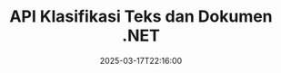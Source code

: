 ---
############################# Static ############################
layout: "landing"
date: 2025-03-17T22:16:00
draft: false

lang: id
product: "Classification"
product_tag: "classification"
platform: "Net"
platform_tag: "net"

############################# Drop-down ############################
supported_platforms:
  items:
    # supported_platforms loop
    - title: ".NET"
      tag: "net"

############################# Head ############################
head_title: "API .NET untuk Klasifikasi Teks dan Dokumen"
head_description: "API C# .NET untuk klasifikasi teks dan dokumen menggunakan taksonomi IAB-2, Dokumen, dan Sentimen. Klasifikasikan konten dalam berbagai format termasuk PDF, DOC, DOCX, RTF, dan TXT."

############################# Header ############################
title: "API Klasifikasi Teks dan Dokumen .NET"
description: "Klasifikasikan teks dan dokumen dalam aplikasi .NET menggunakan beberapa taksonomi."
words:
  for: "untuk"

actions:
  main: "Unduh Uji Coba melalui NuGet"
  main_link: "https://www.nuget.org/packages/GroupDocs.Classification"
  alt: "Lisensi"
  alt_link: "https://purchase.groupdocs.com/pricing/classification/net/"
  title: "Siap untuk Memulai?"
  description: "Coba fitur GroupDocs.Classification secara gratis atau minta lisensi"

release:
  title: "Versi {0} dirilis"
  notes: "Lihat apa yang baru"
  downloads: "Unduhan"
  link: "https://releases.groupdocs.com/classification/net/"

code:
  title: "Klasifikasikan PDF dengan Taksonomi IAB-2 di C#"
  more: "Contoh lainnya"
  more_link: "https://github.com/groupdocs-classification/GroupDocs.Classification-for-.NET"
  install: "dotnet add package GroupDocs.Classification"
  content: |
    ```csharp {style=abap}   
    // Buat instance Classifier
    var classifier = new GroupDocs.Classification.Classifier();

    // Klasifikasikan dokumen PDF menggunakan taksonomi IAB-2
    var response = classifier.Classify("document.pdf", ".", 3, Taxonomy.Iab2);

    // Cetak nama kelas terbaik dan probabilitasnya
    Console.WriteLine(response.BestClassName);
    Console.WriteLine(response.BestClassProbability);
    ```

############################# Overview ############################
overview:
  enable: true
  title: "Ikhtisar GroupDocs.Classification"
  description: "Solusi .NET untuk klasifikasi teks dan dokumen otomatis menggunakan berbagai taksonomi."
  features:
    # feature loop
    - title: "Klasifikasikan Teks dan Dokumen dengan C#"
      content: "Klasifikasikan konten dengan mudah menggunakan taksonomi IAB-2, Dokumen, dan Sentimen dengan GroupDocs.Classification untuk .NET."

    # feature loop
    - title: "Dukungan untuk Berbagai Format File"
      content: "Proses berbagai jenis dokumen termasuk PDF, DOC, DOCX, RTF, TXT, dan lainnya."

    # feature loop
    - title: "Opsi Klasifikasi yang Fleksibel"
      content: "Pilih jumlah hasil yang akan dikembalikan dan sesuaikan keseimbangan presisi/recall untuk taksonomi Dokumen."

############################# Platforms ############################
platforms:
  enable: true
  title: "Independensi platform"
  description: "GroupDocs.Classification untuk .NET mendukung sistem operasi, framework, dan manajer paket berikut"
  items:
    # platform loop
    - title: "Amazon"
      image: "amazon"
    # platform loop
    - title: "Docker"
      image: "docker"
    # platform loop
    - title: "Windows"
      image: "windows"
    # platform loop
    - title: "Linux"
      image: "linux"
    # platform loop
    - title: "macOS"
      image: "finder"
    # platform loop
    - title: ".NET"
      image: "net"
    # platform loop
    - title: "NuGet"
      image: "nuget"

############################# File formats ############################
formats:
  enable: true
  title: "Format file yang didukung"
  description: |
    GroupDocs.Classification untuk .NET mendukung operasi dengan [format file](https://docs.groupdocs.com/classification/net/supported-document-formats/) berikut.
  groups:
    # group loop
    - color: "green"
      content: |
        ### Format Microsoft Office
        * **Word:** DOC, DOCM, DOCX, DOT, DOTM, DOTX, RTF
    # group loop
    - color: "blue"
      content: |
        ### Format OpenDocument & Lainnya
        * **OpenOffice:** ODT, OTT
        * **Tata Letak Tetap:** PDF
        * **Lainnya:** TXT

############################# Features ############################
features:
  enable: true
  title: "Fitur GroupDocs.Classification"
  description: "Klasifikasikan teks dan dokumen menggunakan taksonomi dan opsi lanjutan."

  items:
    # feature loop
    - icon: "viewhtml"
      title: "Beberapa Taksonomi"
      content: "Mendukung taksonomi IAB-2, Dokumen, dan Sentimen untuk klasifikasi yang serbaguna."

    # feature loop
    - icon: "rasterize"
      title: "Dukungan Multi-Bahasa"
      content: "Lakukan klasifikasi sentimen dalam bahasa Inggris dan Cina."

    # feature loop
    - icon: "sourcecode"
      title: "Hasil yang Dapat Disesuaikan"
      content: "Tentukan jumlah hasil klasifikasi yang akan dikembalikan."

    # feature loop
    - icon: "transform"
      title: "Kontrol Presisi"
      content: "Sesuaikan keseimbangan presisi/recall untuk klasifikasi taksonomi Dokumen."

    # feature loop
    - icon: "adjustment"
      title: "Berbagai Format File"
      content: "Kompatibel dengan berbagai format dokumen termasuk PDF, DOC, DOCX, RTF, dan TXT."

    # feature loop
    - icon: "complex"
      title: "Integrasi Mudah"
      content: "Integrasikan dengan mulus ke dalam aplikasi .NET apa pun, termasuk ASP.NET dan aplikasi Windows."

############################# Code samples ############################
code_samples:
  enable: true
  title: "Contoh kode"
  description: "Beberapa kasus penggunaan operasi GroupDocs.Classification untuk .NET yang umum"
  items:
    # code sample loop
    - title: "Klasifikasikan Teks menggunakan Taksonomi IAB-2"
      content: |
        Contoh ini menunjukkan cara mengklasifikasikan teks mentah menggunakan taksonomi IAB-2:
        
        ```csharp {style=abap}
        // Buat permintaan klasifikasi
        var request = new ClassifyRequest(new BaseRequest()
        {
            Description = "Coba klasifikasi Teks"
        }, "3");

        // Dapatkan hasil klasifikasi
        var response = apiInstance.Classify(request);

        // Cetak hasilnya
        Console.WriteLine(response.ToString());
        ```
        
    # code sample loop
    - title: "Analisis Sentimen Dokumen"
      content: |
        Anda dapat melakukan analisis sentimen pada dokumen menggunakan taksonomi Sentimen:
        
        ```csharp {style=abap}
        // Buat instance Classifier
        var classifier = new GroupDocs.Classification.Classifier();

        // Klasifikasikan dokumen menggunakan taksonomi Sentimen
        var response = classifier.Classify("document.pdf", ".", 3, Taxonomy.Sentiment);

        // Cetak sentimen dan probabilitasnya
        Console.WriteLine($"Sentimen: {response.BestClassName}");
        Console.WriteLine($"Probabilitas: {response.BestClassProbability}");
        ```

---